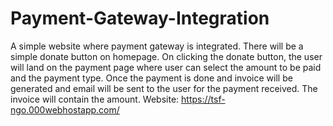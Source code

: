 # Payment-Gateway-Integration
A simple website where payment gateway is integrated.  There will be a simple donate button on homepage. On clicking the donate button, the user will land on the payment page where user can select the amount to be paid and the payment type.  Once the payment is done and invoice will be generated and email will be sent to the user for the payment received. The invoice will contain the amount.
Website: https://tsf-ngo.000webhostapp.com/
